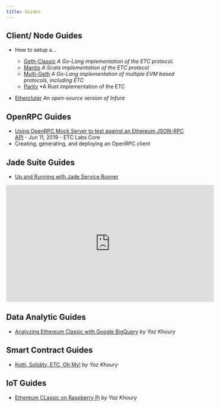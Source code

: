 ```yaml
---
title: Guides
---
```


## Client/ Node Guides

- How to setup a...
  - [Geth-Classic]() *A Go-Lang implementation of the ETC protocol.*
  - [Mantis]() *A Scala implementation of the ETC protocol*
  - [Multi-Geth]() *A Go-Lang implementation of multiple EVM based protocols, including ETC* 
  - [Parity]() *A Rust implementation of the ETC 

- [Ethercluter](https://www.ethercluster.com/) *An open-source version of Infura*

## OpenRPC Guides

- [Using OpenRPC Mock Server to test against an Ethereum JSON-RPC API](https://medium.com/etclabscore/using-openrpc-mock-server-to-test-against-an-ethereum-json-rpc-api-50b86b6d02d6) - Jun 11, 2019 - ETC Labs Core
- Creating, generating, and deploying an OpenRPC client

## Jade Suite Guides

- [Up and Running with Jade Service Runner](https://www.youtube.com/watch?v=Y-Wdg1hgMls)
<iframe width="560" height="315" src="https://www.youtube.com/watch?v=Y-Wdg1hgMls" frameborder="0" allow="accelerometer; autoplay; encrypted-media; gyroscope; picture-in-picture" allowfullscreen></iframe>

## Data Analytic Guides

- [Analyzing Ethereum Classic with Google BigQuery](https://medium.com/ethereum-classic/analyzing-ethereum-classic-with-google-bigquery-df55822ec6a6) *by Yaz Khoury*

## Smart Contract Guides

- [Kotti, Solidity, ETC, Oh My!](https://medium.com/ethereum-classic/kotti-solidity-etc-oh-my-2ae36926454d) *by Yaz Khoury*

## IoT Guides

- [Ethereum CLassic on Raspberry Pi](https://medium.com/ethereum-classic/ethereum-classic-on-raspberry-pi-a3be200cdca0) *by Yaz Khoury*